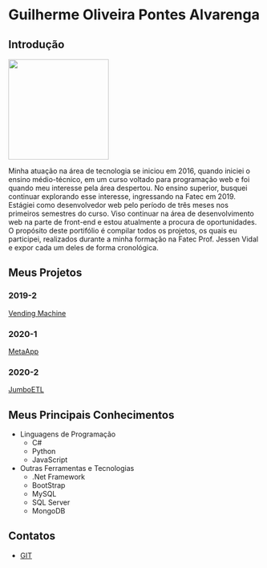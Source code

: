 # Guilherme Oliveira Pontes Alvarenga

## Introdução

<img src="https://user-images.githubusercontent.com/42893957/190426160-5c8c67c8-5e5c-440f-8201-bf4fd4c0f0b4.png" width="200"/>

Minha atuação na área de tecnologia se iniciou em 2016, quando iniciei o ensino médio-técnico, em um curso voltado para programação web e foi quando meu interesse pela área despertou.  No ensino superior, busquei continuar explorando esse interesse, ingressando na Fatec em 2019. Estágiei como desenvolvedor web pelo período de três meses nos primeiros semestres do curso. Viso continuar na área de desenvolvimento web na parte de front-end e estou atualmente a procura de oportunidades. O propósito deste portifólio é compilar todos os projetos, os quais eu participei, realizados durante a minha formação na Fatec Prof. Jessen Vidal e expor cada um deles de forma cronológica.

## Meus Projetos

### 2019-2
[Vending Machine](https://github.com/ud21/Trabalho-de-Graduacao-Portifolio/blob/main/API%202019-2%20Vending%20Machine.md)

### 2020-1
[MetaApp](https://github.com/ud21/Trabalho-de-Graduacao-Portifolio/blob/main/API%202020-1%20MetaApp.md)

### 2020-2
[JumboETL](https://github.com/ud21/Trabalho-de-Graduacao-Portifolio/blob/main/API%202020-2%20JumboETL.md)

## Meus Principais Conhecimentos
- Linguagens de Programação
	- C# 
	- Python
	- JavaScript
- Outras Ferramentas e Tecnologias
	- .Net Framework
	- BootStrap
	- MySQL
	- SQL Server
	- MongoDB

## Contatos
* [GIT](https://github.com/ud21)



